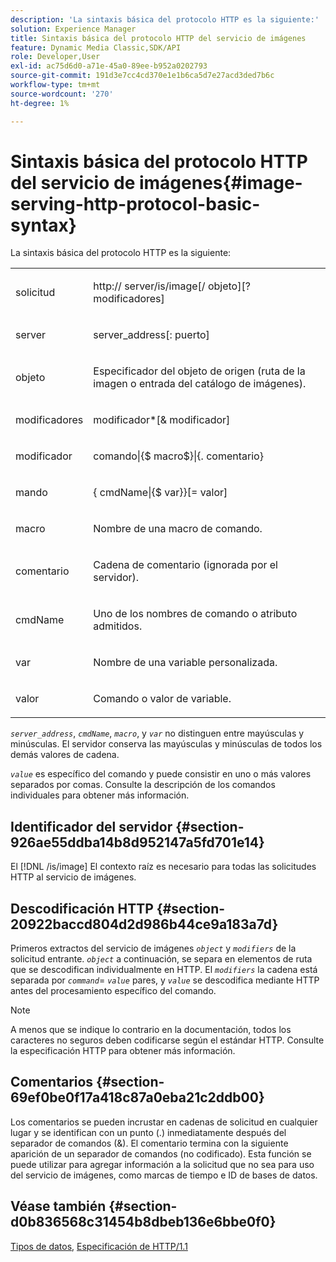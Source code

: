 ```yaml
---
description: 'La sintaxis básica del protocolo HTTP es la siguiente:'
solution: Experience Manager
title: Sintaxis básica del protocolo HTTP del servicio de imágenes
feature: Dynamic Media Classic,SDK/API
role: Developer,User
exl-id: ac75d6d0-a71e-45a0-89ee-b952a0202793
source-git-commit: 191d3e7cc4cd370e1e1b6ca5d7e27acd3ded7b6c
workflow-type: tm+mt
source-wordcount: '270'
ht-degree: 1%

---
```


# Sintaxis básica del protocolo HTTP del servicio de imágenes{#image-serving-http-protocol-basic-syntax}

La sintaxis básica del protocolo HTTP es la siguiente:

<table id="simpletable_854C20D4C42247B99D9F123543C17E7C"> 
 <tr class="strow"> 
  <td class="stentry"> <p><span class="codeph"> <span class="varname"> solicitud</span> </span> </p> </td> 
  <td class="stentry"> <p> <span class="filepath">http://<span class="varname"> server</span>/is/image[/<span class="varname"> objeto</span>][?<span class="varname"> modificadores</span>]</span> </p> </td> 
 </tr> 
 <tr class="strow"> 
  <td class="stentry"> <p><span class="codeph"> <span class="varname"> server </span> </span> </p></td> 
  <td class="stentry"> <p> <span class="codeph"> <span class="varname"> server_address</span>[:<span class="varname"> puerto</span>]</span> </p> </td> 
 </tr> 
 <tr class="strow"> 
  <td class="stentry"> <p><span class="codeph"> <span class="varname"> objeto</span> </span> </p></td> 
  <td class="stentry"> <p>Especificador del objeto de origen (ruta de la imagen o entrada del catálogo de imágenes). </p> </td> 
 </tr> 
 <tr class="strow"> 
  <td class="stentry"> <p><span class="codeph"> <span class="varname"> modificadores</span> </span> </p></td> 
  <td class="stentry"> <p><span class="codeph"> <span class="varname"> modificador</span>*[&amp;<span class="varname"> modificador</span>]</span> </p> </td> 
 </tr> 
 <tr class="strow"> 
  <td class="stentry"> <p><span class="codeph"> <span class="varname"> modificador</span> </span> </p></td> 
  <td class="stentry"> <p><span class="codeph">comando|{$<span class="varname"> macro</span>$}|{.<span class="varname"> comentario</span>}</span> </p></td> 
 </tr> 
 <tr class="strow"> 
  <td class="stentry"> <p><span class="codeph"> <span class="varname"> mando</span> </span> </p> </td> 
  <td class="stentry"> <p>{<span class="varname"> cmdName</span>|{$<span class="varname"> var</span>}}[=<span class="varname"> valor</span>] </p></td> 
 </tr> 
 <tr class="strow"> 
  <td class="stentry"> <p><span class="codeph"> <span class="varname"> macro</span> </span> </p> </td> 
  <td class="stentry"> <p>Nombre de una macro de comando.</p></td> 
 </tr> 
 <tr class="strow"> 
  <td class="stentry"> <p><span class="codeph"> <span class="varname"> comentario</span> </span> </p></td> 
  <td class="stentry"> <p>Cadena de comentario (ignorada por el servidor).</p></td> 
 </tr> 
 <tr class="strow"> 
  <td class="stentry"> <p><span class="codeph"> <span class="varname"> cmdName</span> </span> </p></td> 
  <td class="stentry"> <p>Uno de los nombres de comando o atributo admitidos.</p></td> 
 </tr> 
 <tr class="strow"> 
  <td class="stentry"> <p><span class="codeph"> <span class="varname"> var</span> </span> </p> </td> 
  <td class="stentry"> <p>Nombre de una variable personalizada.</p></td> 
 </tr> 
 <tr class="strow"> 
  <td class="stentry"> <p><span class="codeph"> <span class="varname"> valor</span> </span> </p></td> 
  <td class="stentry"> <p>Comando o valor de variable. </p></td> 
 </tr> 
</table>

*`server_address`*, *`cmdName`*, *`macro`*, y *`var`* no distinguen entre mayúsculas y minúsculas. El servidor conserva las mayúsculas y minúsculas de todos los demás valores de cadena.

*`value`* es específico del comando y puede consistir en uno o más valores separados por comas. Consulte la descripción de los comandos individuales para obtener más información.

## Identificador del servidor {#section-926ae55ddba14b8d952147a5fd701e14}

El [!DNL /is/image] El contexto raíz es necesario para todas las solicitudes HTTP al servicio de imágenes.

## Descodificación HTTP {#section-20922baccd804d2d986b44ce9a183a7d}

Primeros extractos del servicio de imágenes *`object`* y *`modifiers`* de la solicitud entrante. *`object`* a continuación, se separa en elementos de ruta que se descodifican individualmente en HTTP. El *`modifiers`* la cadena está separada por *`command`*= *`value`* pares, y *`value`* se descodifica mediante HTTP antes del procesamiento específico del comando.

>[!NOTE]
>
>A menos que se indique lo contrario en la documentación, todos los caracteres no seguros deben codificarse según el estándar HTTP. Consulte la especificación HTTP para obtener más información.

## Comentarios {#section-69ef0be0f17a418c87a0eba21c2ddb00}

Los comentarios se pueden incrustar en cadenas de solicitud en cualquier lugar y se identifican con un punto (.) inmediatamente después del separador de comandos (&amp;). El comentario termina con la siguiente aparición de un separador de comandos (no codificado). Esta función se puede utilizar para agregar información a la solicitud que no sea para uso del servicio de imágenes, como marcas de tiempo e ID de bases de datos.

## Véase también {#section-d0b836568c31454b8dbeb136e6bbe0f0}

[Tipos de datos](../../../../../is-api/http-ref/image-serving-api-ref/c-http-protocol-reference/c-data-types/c-data-types.md#concept-49455c12df954bb5919cdd8d5ccc85fa), [Especificación de HTTP/1.1](https://www.w3.org/Protocols/rfc2616/rfc2616.html)
